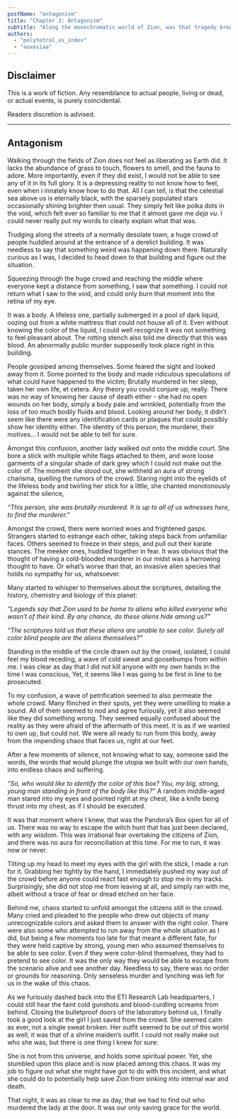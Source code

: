 ```yaml
---
postName: "antagonism"
title: "Chapter 3: Antagonism"
subtitle: "Along the monochromatic world of Zion, was that tragedy brought us here?"
authors:
  - "polytetral_as_index"
  - "auxesiaa"
---
```


## Disclaimer

This is a work of fiction. Any resemblance to actual people, living or dead, or actual events, is purely coincidental.

Readers discretion is advised.

---

## Antagonism

Walking through the fields of Zion does not feel as liberating as Earth did. It lacks the abundance of grass to touch, flowers to smell, and the fauna to adore. More importantly, even if they did exist, I would not be able to see any of it in its full glory. It is a depressing reality to not know how to feel, even when i innately know how to do that. All I can tell, is that the celestial sea above us is eternally black, with the sparsely populated stars occasionally shining brighter then usual. They simply felt like polka dots in the void, which felt ever so familiar to me that it almost gave me *deja vu*. I could never really put my words to clearly explain what that was.

Trudging along the streets of a normally desolate town, a huge crowd of people huddled around at the entrance of a derelict building. It was needless to say that something weird was happening down there. Naturally curious as I was, I decided to head down to that building and figure out the situation.

Squeezing through the huge crowd and reaching the middle where everyone kept a distance from something, I saw that something. I could not return what I saw to the void, and could only burn that moment into the retina of my eye.

It was a body. A lifeless one, partially submerged in a pool of dark liquid, oozing out from a white mattress that could not house all of it. Even without knowing the color of the liquid, I could well recognize it was not something to feel pleasant about. The rotting stench also told me directly that this was blood. An abnormally public murder supposedly took place right in this building.

People gossiped among themselves. Some feared the sight and looked away from it. Some pointed to the body and made ridiculous speculations of what could have happened to the victim; Brutally murdered in her sleep, taken her own life, et cetera. Any theory you could conjure up, really. There was no way of knowing her cause of death either - she had no open wounds on her body, simply a body pale and wrinkled, potentially from the loss of too much bodily fluids and blood. Looking around her body, it didn’t seem like there were any identification cards or plaques that could possibly show her identity either. The identity of this person, the murderer, their motives… I would not be able to tell for sure.

Amongst this confusion, another lady walked out onto the middle court. She bore a stick with multiple white flags attached to them, and wore loose garments of a singular shade of dark grey which I could not make out the color of. The moment she stood out, she withheld an aura of strong charisma, quelling the rumors of the crowd. Staring right into the eyelids of the lifeless body and twirling her stick for a little, she chanted monotonously against the silence,

*“This person, she was brutally murdered. It is up to all of us witnesses here, to find the murderer.”*

Amongst the crowd, there were worried woes and frightened gasps. Strangers started to estrange each other, taking steps back from unfamiliar faces. Others seemed to freeze in their steps, and pull out their karate stances. The meeker ones, huddled together in fear. It was obvious that the thought of having a cold-blooded murderer in our midst was a harrowing thought to have. Or what’s worse than that, an invasive alien species that holds no sympathy for us, whatsoever.

Many started to whisper to themselves about the scriptures, detailing the history, chemistry and biology of this planet:

*“Legends say that Zion used to be home to aliens who killed everyone who wasn’t of their kind. By any chance, do these aliens hide among us?”*

*“The scriptures told us that these aliens are unable to see color. Surely all color blind people are the aliens themselves?”*

Standing in the middle of the circle drawn out by the crowd, isolated, I could feel my blood receding, a wave of cold sweat and goosebumps from within me. I was clear as day that I did not kill anyone with my own hands in the time I was conscious, Yet, it seems like I was going to be first in line to be prosecuted.

To my confusion, a wave of petrification seemed to also permeate the whole crowd. Many flinched in their spots, yet they were unwilling to make a sound. All of them seemed to nod and agree furiously, yet it also seemed like they did something wrong. They seemed equally confused about the reality as they were afraid of the aftermath of this meet. It is as if we wanted to own up, but could not. We were all ready to run from this body, away from the impending chaos that faces us, right at our feet.

After a few moments of silence, not knowing what to say, someone said the words, the words that would plunge the utopia we built with our own hands, into endless chaos and suffering.

*“So, who would like to identify the color of this box? You, my big, strong, young man standing in front of the body like this?”* A random middle-aged man stared into my eyes and pointed right at my chest, like a knife being thrust into my chest, as if I should be executed.

It was that moment where I knew, that was the Pandora’s Box open for all of us. There was no way to escape the witch hunt that has just been declared, with any wisdom. This was irrational fear overtaking the citizens of Zion, and there was no aura for reconciliation at this time. For me to run, it was now or never.

Tilting up my head to meet my eyes with the girl with the stick, I made a run for it. Grabbing her tightly by the hand, I immediately pushed my way out of the crowd before anyone could react fast enough to stop me in my tracks. Surprisingly, she did not stop me from leaving at all, and simply ran with me, albeit without a trace of fear or dread etched on her face.

Behind me, chaos started to unfold amongst the citizens still in the crowd. Many cried and pleaded to the people who drew out objects of many unrecognizable colors and asked them to answer with the right color. There were also some who attempted to run away from the whole situation as I did, but being a few moments too late for that meant a different fate, for they were held captive by strong, young men who assumed themselves to be able to see color. Even if they were color-blind themselves, they had to pretend to see color. It was the only way they would be able to escape from the scenario alive and see another day. Needless to say, there was no order or grounds for reasoning. Only senseless murder and lynching was left for us in the wake of this chaos.

As we furiously dashed back into the ETI Research Lab headquarters, I could still hear the faint cold gunshots and blood-curdling screams from behind. Closing the bulletproof doors of the laboratory behind us, I finally took a good look at the girl I just saved from the crowd. She seemed calm as ever, not a single sweat broken. Her outfit seemed to be out of this world as well, it was that of a shrine maiden’s outfit. I could not really make out who she was, but there is one thing I knew for sure:

She is not from this universe, and holds some spiritual power. Yet, she stumbled upon this place and is now placed among this chaos. It was my job to figure out what she might have got to do with this incident, and what she could do to potentially help save Zion from sinking into internal war and death.

That night, it was as clear to me as day, that we had to find out who murdered the lady at the door. It was our only saving grace for the world.

